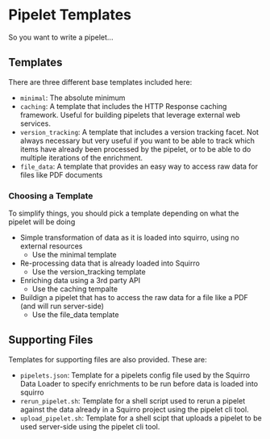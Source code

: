 # Pipelet Templates

So you want to write a pipelet...

## Templates
There are three different base templates included here:
* `minimal`: The absolute minimum
* `caching`: A template that includes the HTTP Response caching framework. Useful for building pipelets that leverage external web services.
* `version_tracking`: A template that includes a version tracking facet. Not always necessary but very useful if you want to be able to track which items have already been processed by the pipelet, or to be able to do multiple iterations of the enrichment.
* `file_data`: A template that provides an easy way to access raw data for files like PDF documents

### Choosing a Template
To simplify things, you should pick a template depending on what the pipelet will be doing
* Simple transformation of data as it is loaded into squirro, using no external resources
  * Use the minimal template
* Re-processing data that is already loaded into Squirro
  * Use the version_tracking template
* Enriching data using a 3rd party API
  * Use the caching tempalte
* Buildign a pipelet that has to access the raw data for a file like a PDF (and will run server-side)
  * Use the file_data template

## Supporting Files
Templates for supporting files are also provided. These are:
* `pipelets.json`: Template for a pipelets config file used by the Squirro Data Loader to specify enrichments to be run before data is loaded into squirro
* `rerun_pipelet.sh`: Template for a shell script used to rerun a pipelet against the data already in a Squirro project using the pipelet cli tool.
* `upload_pipelet.sh`: Template for a shell scipt that uploads a pipelet to be used server-side using the pipelet cli tool.
